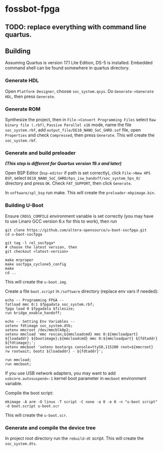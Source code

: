 # fossbot-fpga

## TODO: replace everything with command line quartus.

## Building

Assuming Quartus is version 17.1 Lite Edition, DS-5 is installed. Embedded command shell can be found somewhere in quartus directory.

### Generate HDL

Open ```Platform Designer```, choose ```soc_system.qsys```. Do ```Generate->Generate HDL```, then press ```Generate```.

### Generate ROM

Synthesize the project, then in ```File->Convert Programming Files``` select ```Raw binary file (.rbf)```, ```Passive Parallel x16``` mode, name the file ```soc_system.rbf```, add ```output_file/DE10_NANO_SoC_GHRD.sof``` file, open ```Properties``` and check ```Compressed```, then press ```Generate```. This will create the ```soc_system.rbf```.

### Generate and build preloader
***(This step is different for Quartus version 19.x and later)***

Open BSP Editor (```bsp-editor``` if path is set correctly), click ```File->New HPS BSP```, select ```DE10_NANO_SoC_GHRD/hps_isw_handoff/soc_system_hps_0/``` directory and press ```OK```. Check ```FAT_SUPPORT```, then click ```Generate```.

In ```software/spl_bsp``` run make. This will create the ```preloader-mkpimage.bin```.

### Building U-Boot

Ensure ```CROSS_COMPILE``` environment variable is set correctly (you may have to use Linaro GCC version 6.x for this to work), then run
```shell
git clone https://github.com/altera-opensource/u-boot-socfpga.git
cd u-boot-socfpga

git tag -l rel_socfpga*
# choose the latest version, then
git checkout <latest-version>

make mrproper
make socfpga_cyclone5_config
make
cd ..
```

This will create the ```u-boot.img```.

Create a file ```boot.script``` in ```/software``` directory (replace env vars if needed):
```
echo -- Programming FPGA --
fatload mmc 0:1 $fpgadata soc_system.rbf;
fpga load 0 $fpgadata $filesize;
run bridge_enable_handoff;

echo -- Setting Env Variables --
setenv fdtimage soc_system.dtb;
setenv mmcroot /dev/mmcblk0p2;
setenv mmcload 'mmc rescan;${mmcloadcmd} mmc 0:${mmcloadpart} ${loadaddr} ${bootimage};${mmcloadcmd} mmc 0:${mmcloadpart} ${fdtaddr} ${fdtimage};';
setenv mmcboot 'setenv bootargs console=ttyS0,115200 root=${mmcroot} rw rootwait; bootz ${loadaddr} - ${fdtaddr}';

run mmcload;
run mmcboot;
```

If you use USB network adapters, you may want to add ```usbcore.autosuspend=-1``` kernel boot parameter in ```mmcboot``` environment variable.

Compile the boot script:

```
mkimage -A arm -O linux -T script -C none -a 0 -e 0 -n "u-boot script" -d boot.script u-boot.scr
```

This will create the ```u-boot.scr```.

### Generate and compile the device tree

In project root directory run the ```rebuild-dt``` script. This will create the ```soc_system.dts```.
